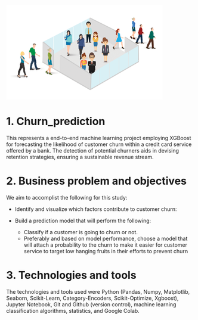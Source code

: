 ![](images/ChurnProject.png)

# 1. Churn_prediction
This represents a end-to-end machine learning project employing XGBoost for forecasting the likelihood of customer churn within a credit card service offered by a bank. The detection of potential churners aids in devising retention strategies, ensuring a sustainable revenue stream.

# 2. Business problem and objectives
We aim to accomplist the following for this study:

- Identify and visualize which factors contribute to customer churn:

- Build a prediction model that will perform the following:
  - Classify if a customer is going to churn or not.
  - Preferably and based on model performance, choose a model that will attach a probability to the churn to make it easier for customer service to target low hanging fruits in their efforts to prevent churn

# 3. Technologies and tools
The technologies and tools used were Python (Pandas, Numpy, Matplotlib, Seaborn, Scikit-Learn, Category-Encoders, Scikit-Optimize, Xgboost), Jupyter Notebook, Git and Github (version control), machine learning classification algorithms, statistics, and Google Colab.




